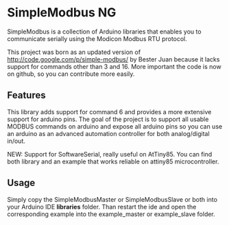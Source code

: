 # SimpleModbus NG

SimpleModbus is a collection of Arduino libraries that enables you to communicate serially using the Modicon Modbus RTU protocol.

This project was born as an updated version of http://code.google.com/p/simple-modbus/ by Bester Juan because it lacks support for commands other than 3 and 16. More important the code is now on github, so you can contribute more easily.

## Features

This library adds support for command 6 and provides a more extensive support for arduino pins. 
The goal of the project is to support all usable MODBUS commands on arduino and expose all arduino pins so you can use an arduino as an advanced automation controller for both analog/digital in/out.

NEW: Support for SoftwareSerial, really useful on AtTiny85. You can find both library and an example that works reliable on attiny85 microcontroller.

## Usage
Simply copy the SimpleModbusMaster or SimpleModbusSlave or both into your Arduino IDE **libraries** folder. Than restart the ide and open the corresponding example into the example_master or example_slave folder.